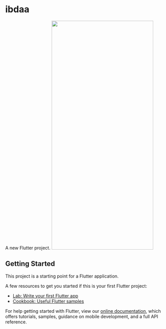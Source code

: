 # ibdaa

A new Flutter project.
<img src="https://user-images.githubusercontent.com/44414204/167289175-2de5640f-fdc8-448d-9dc7-dac161419645.gif" width="320" height="720">
## Getting Started

This project is a starting point for a Flutter application.

A few resources to get you started if this is your first Flutter project:

- [Lab: Write your first Flutter app](https://flutter.dev/docs/get-started/codelab)
- [Cookbook: Useful Flutter samples](https://flutter.dev/docs/cookbook)

For help getting started with Flutter, view our
[online documentation](https://flutter.dev/docs), which offers tutorials,
samples, guidance on mobile development, and a full API reference.
